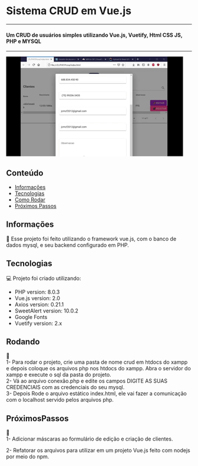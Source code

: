 
# Sistema CRUD em Vue.js
<hr></hr>
<h4>Um CRUD de usuários simples utilizando Vue.js, Vuetify, Html CSS JS, PHP e MYSQL</h4>
<hr></hr>

![Farmers Market Finder Demo](giphy.gif)

## Conteúdo
* [Informações](#informações)
* [Tecnologias](#tecnologias)
* [Como Rodar](#Rodando)
* [Próximos Passos](#PróximosPassos )


## Informações
:green_book:
Esse projeto foi feito utilizando o framework vue.js, com o banco de dados mysql,
e seu backend configurado em PHP. 

## Tecnologias

:computer: Projeto foi criado utilizando:
* PHP version: 8.0.3
* Vue.js version: 2.0
* Axios version: 0.21.1
* SweetAlert version: 10.0.2
* Google Fonts
* Vuetify version: 2.x


## Rodando
:ferris_wheel:<br>
1- Para rodar o projeto, crie uma pasta de nome crud em htdocs do xampp e depois
coloque os arquivos php nos htdocs do xampp. Abra o servidor do xampp e
execute o sql da pasta do projeto. <br>
2- Vá ao arquivo conexão.php e edite os campos DIGITE AS SUAS CREDENCIAIS 
com as credenciais do seu mysql.<br>
3- Depois Rode o arquivo estático index.html, ele vai fazer a comunicação com o localhost
servido pelos arquivos php. 



## PróximosPassos 
:bug:<br>
1- Adicionar máscaras ao formulário de edição e criação de clientes.<br>

2- Refatorar os arquivos para utilizar em um projeto Vue.js feito com
nodejs por meio do npm.



 
